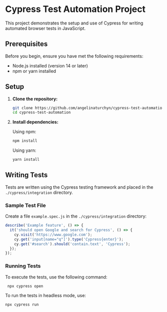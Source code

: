 # Cypress Test Automation Project

This project demonstrates the setup and use of Cypress for writing automated browser tests in JavaScript.

## Prerequisites

Before you begin, ensure you have met the following requirements:

- Node.js installed (version 14 or later)
- npm or yarn installed

## Setup

1. **Clone the repository:**

    ```sh
    git clone https://github.com/angelinaturchyn/cypress-test-automation
    cd cypress-test-automation
    ```

2. **Install dependencies:**

    Using npm:

    ```sh
    npm install
    ```

    Using yarn:

    ```sh
    yarn install
    ```

## Writing Tests

Tests are written using the Cypress testing framework and placed in the `./cypress/integration` directory.

### Sample Test File

Create a file `example.spec.js` in the `./cypress/integration` directory:

```javascript
describe('Example feature', () => {
  it('should open Google and search for Cypress', () => {
    cy.visit('https://www.google.com');
    cy.get('input[name="q"]').type('Cypress{enter}');
    cy.get('#search').should('contain.text', 'Cypress');
  });
});
```


### Running Tests

To execute the tests, use the following command:

``` npx cypress open```

To run the tests in headless mode, use:

``` npx cypress run ```

